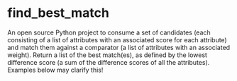 # find_best_match
An open source Python project to consume a set of candidates (each consisting of a list of attributes with an associated
score for each attribute) and match them against a comparator (a list of attributes with an associated weight).
Return a list of the best match(es), as defined by the lowest difference score (a sum of the difference scores of all
the attributes). Examples below may clarify this!